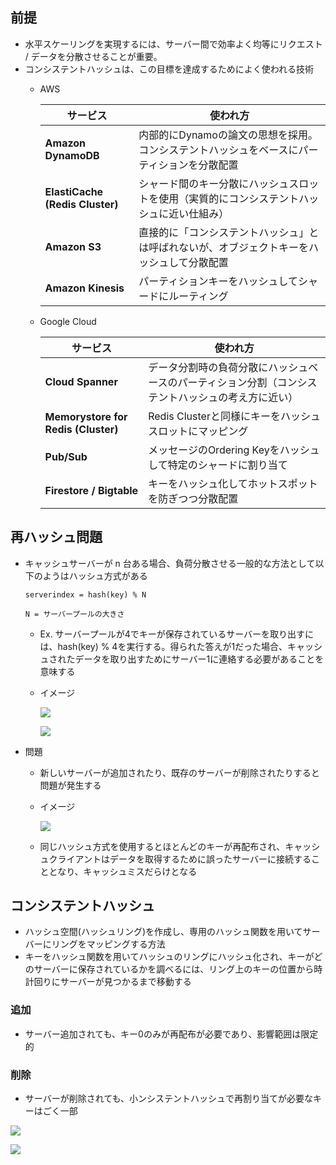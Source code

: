 ## 前提

- 水平スケーリングを実現するには、サーバー間で効率よく均等にリクエスト / データを分散させることが重要。
- コンシステントハッシュは、この目標を達成するためによく使われる技術
    - AWS
        
        
        | サービス | 使われ方 |
        | --- | --- |
        | **Amazon DynamoDB** | 内部的にDynamoの論文の思想を採用。コンシステントハッシュをベースにパーティションを分散配置 |
        | **ElastiCache (Redis Cluster)** | シャード間のキー分散にハッシュスロットを使用（実質的にコンシステントハッシュに近い仕組み） |
        | **Amazon S3** | 直接的に「コンシステントハッシュ」とは呼ばれないが、オブジェクトキーをハッシュして分散配置 |
        | **Amazon Kinesis** | パーティションキーをハッシュしてシャードにルーティング |
    - Google Cloud
        
        
        | サービス | 使われ方 |
        | --- | --- |
        | **Cloud Spanner** | データ分割時の負荷分散にハッシュベースのパーティション分割（コンシステントハッシュの考え方に近い） |
        | **Memorystore for Redis (Cluster)** | Redis Clusterと同様にキーをハッシュスロットにマッピング |
        | **Pub/Sub** | メッセージのOrdering Keyをハッシュして特定のシャードに割り当て |
        | **Firestore / Bigtable** | キーをハッシュ化してホットスポットを防ぎつつ分散配置 |

## 再ハッシュ問題

- キャッシュサーバーが n 台ある場合、負荷分散させる一般的な方法として以下のようはハッシュ方式がある
    
    ```
    serverindex = hash(key) % N
    
    N = サーバープールの大きさ
    ```
    
    - Ex. サーバープールが4でキーが保存されているサーバーを取り出すには、hash(key) % 4を実行する。得られた答えが1だった場合、キャッシュされたデータを取り出すためにサーバー1に連絡する必要があることを意味する
    - イメージ
        
        ![](attachment:fc97ec37-236d-4e60-afbf-f2196e384a39:IMG_6755.jpg)
        
        ![](attachment:2c71c146-634d-49e1-90cc-3332bab431ef:IMG_6756.jpg)
        
- 問題
    - 新しいサーバーが追加されたり、既存のサーバーが削除されたりすると問題が発生する
    - イメージ
        
        ![](attachment:1dfbf7a2-66d0-459a-973f-00700bf18c4a:IMG_6757.jpg)
        
    - 同じハッシュ方式を使用するとほとんどのキーが再配布され、キャッシュクライアントはデータを取得するために誤ったサーバーに接続することとなり、キャッシュミスだらけとなる

## コンシステントハッシュ

- ハッシュ空間(ハッシュリング)を作成し、専用のハッシュ関数を用いてサーバーにリングをマッピングする方法
- キーをハッシュ関数を用いてハッシュのリングにハッシュ化され、キーがどのサーバーに保存されているかを調べるには、リング上のキーの位置から時計回りにサーバーが見つかるまで移動する

### 追加

- サーバー追加されても、キー0のみが再配布が必要であり、影響範囲は限定的

### 削除

- サーバーが削除されても、小ンシステントハッシュで再割り当てが必要なキーはごく一部

![](attachment:d76ac157-c9fe-41d6-87ec-5539d23c8bc4:IMG_6760.jpg)

![](attachment:1c9cb229-d45f-4443-a506-1121fc82bbd1:IMG_6761.jpg)